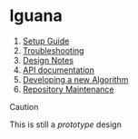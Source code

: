 # Iguana

1. [Setup Guide](doc/setup.md)
1. [Troubleshooting](doc/troubleshooting.md)
1. [Design Notes](doc/design.md)
1. [API documentation](https://jeffersonlab.github.io/iguana/)
1. [Developing a new Algorithm](src/iguana/algorithms/example/README.md)
1. [Repository Maintenance](doc/maintenance.md)

> [!CAUTION]
> This is still a _prototype_ design

